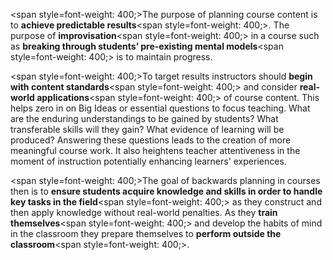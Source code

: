 <span style=font-weight: 400;>The purpose of planning course content is to </span>**achieve predictable results**<span style=font-weight: 400;>. The purpose of </span>**improvisation**<span style=font-weight: 400;> in a course such as </span>**breaking through students’ pre-existing mental models**<span style=font-weight: 400;> is to maintain progress.</span>

<span style=font-weight: 400;>To target results instructors should </span>**begin with content standards**<span style=font-weight: 400;> and consider </span>**real-world applications**<span style=font-weight: 400;> of course content. This helps zero in on Big Ideas or essential questions to focus teaching. What are the enduring understandings to be gained by students? What transferable skills will they gain? What evidence of learning will be produced? Answering these questions leads to the creation of more meaningful course work. It also heightens teacher attentiveness in the moment of instruction potentially enhancing learners' experiences.</span>

<span style=font-weight: 400;>The goal of backwards planning in courses then is to </span>**ensure students acquire knowledge and skills in order to handle key tasks in the field**<span style=font-weight: 400;> as they construct and then apply knowledge without real-world penalties. As they </span>**train themselves**<span style=font-weight: 400;> and develop the habits of mind in the classroom they prepare themselves to </span>**perform outside the classroom**<span style=font-weight: 400;>.</span>